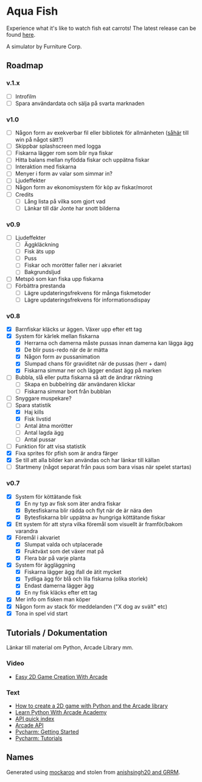 # Aqua Fish

Experience what it's like to watch fish eat carrots! The latest release can be found [here](https://github.com/owlnical/fc-aqua-fish/releases).

A simulator by Furniture Corp.

## Roadmap

### v.1.x
- [ ] Introfilm
- [ ] Spara användardata och sälja på svarta marknaden

### v1.0

- [ ] Någon form av exekverbar fil eller bibliotek för allmänheten ([såhär](http://arcade.academy/examples/pyinstaller.html) till win på något sätt?)
- [ ] Skippbar splashscreen med logga
- [ ] Fiskarna lägger rom som blir nya fiskar
- [ ] Hitta balans mellan nyfödda fiskar och uppätna fiskar
- [ ] Interaktion med fiskarna
- [ ] Menyer i form av valar som simmar in?
- [ ] Ljudeffekter
- [ ] Någon form av ekonomisystem för köp av fiskar/morot
- [ ] Credits
  - [ ] Lång lista på vilka som gjort vad
  - [ ] Länkar till där Jonte har snott bilderna

### v0.9
- [ ] Ljudeffekter
  - [ ] Äggkläckning
  - [ ] Fisk äts upp
  - [ ] Puss
  - [ ] Fiskar och morötter faller ner i akvariet
  - [ ] Bakgrundsljud
- [ ] Metspö som kan fiska upp fiskarna
- [ ] Förbättra prestanda
  - [ ] Lägre updateringsfrekvens för många fiskmetoder
  - [ ] Lägre updateringsfrekvens för informationsdispay

### v0.8
- [x] Barnfiskar kläcks ur äggen. Växer upp efter ett tag
- [x] System för kärlek mellan fiskarna  
  - [x] Herrarna och damerna måste pussas innan damerna kan lägga ägg
  - [x] De blir puss-redo när de är mätta
  - [x] Någon form av pussanimation
  - [x] Slumpad chans för graviditet när de pussas (herr + dam)
  - [x] Fiskarna simmar ner och lägger endast ägg på marken
- [ ] Bubbla, slå eller putta fiskarna så att de ändrar riktning
  - [ ] Skapa en bubbelring där användaren klickar
  - [ ] Fiskarna simmar bort från bubblan
- [ ] Snyggare muspekare?
- [ ] Spara statistik
  - [x] Haj kills
  - [x] Fisk livstid
  - [ ] Antal ätna morötter
  - [ ] Antal lagda ägg
  - [ ] Antal pussar
- [ ] Funktion för att visa statistik
- [x] Fixa sprites för pfish som är andra färger
- [x] Se till att alla bilder kan användas och har länkar till källan
- [ ] Startmeny (något separat från paus som bara visas när spelet startas)

### v0.7
- [x] System för köttätande fisk
  - [x] En ny typ av fisk som äter andra fiskar
  - [x] Bytesfiskarna blir rädda och flyt när de är nära den
  - [x] Bytesfiskarna blir uppätna av hungriga köttätande fiskar
- [x] Ett system för att styra vilka föremål som visuellt är framför/bakom varandra
- [x] Föremål i akvariet
  - [x] Slumpat valda och utplacerade
  - [x] Fruktväxt som det växer mat på
  - [x] Flera bär på varje planta
- [x] System för äggläggning 
  - [x] Fiskarna lägger ägg ifall de ätit mycket
  - [x] Tydliga ägg för blå och lila fiskarna (olika storlek)
  - [x] Endast damerna lägger ägg
  - [x] En ny fisk kläcks efter ett tag
- [x] Mer info om fisken man köper
- [x] Någon form av stack för meddelanden ("X dog av svält" etc)
- [x] Tona in spel vid start

## Tutorials / Dokumentation

Länkar till material om Python, Arcade Library mm.

### Video

- [Easy 2D Game Creation With Arcade](https://www.youtube.com/watch?v=8InKwiysVIk)

### Text

- [How to create a 2D game with Python and the Arcade library](https://opensource.com/article/18/4/easy-2d-game-creation-python-and-arcade)
- [Learn Python With Arcade Academy](https://arcade-book.readthedocs.io/en/latest/)
- [API quick index](http://arcade.academy/quick_index.html)
- [Arcade API](http://arcade.academy/arcade.html)
- [Pycharm: Getting Started](https://confluence.jetbrains.com/display/PYH/Getting+Started+with+PyCharm)
- [Pycharm: Tutorials](https://confluence.jetbrains.com/display/PYH/PyCharm+Tutorials)

## Names

Generated using [mockaroo](https://mockaroo.com/) and stolen from [anishsingh20 and GRRM](https://github.com/anishsingh20/Network-Analysis-of-Game-of-Thrones).
